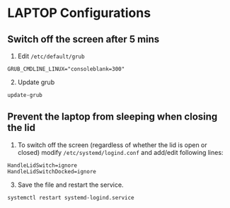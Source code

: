 # LAPTOP Configurations

## Switch off the screen after 5 mins

1. Edit `/etc/default/grub`

```
GRUB_CMDLINE_LINUX="consoleblank=300"
```

2. Update grub

```
update-grub
```

## Prevent the laptop from sleeping when closing the lid

1. To switch off the screen (regardless of whether the lid is open or closed) modify `/etc/systemd/logind.conf` and add/edit following lines:

```
HandleLidSwitch=ignore
HandleLidSwitchDocked=ignore
```

3. Save the file and restart the service.

```
systemctl restart systemd-logind.service
```
